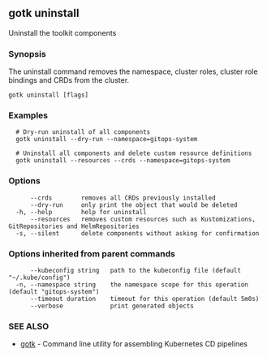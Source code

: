 ## gotk uninstall

Uninstall the toolkit components

### Synopsis

The uninstall command removes the namespace, cluster roles, cluster role bindings and CRDs from the cluster.

```
gotk uninstall [flags]
```

### Examples

```
  # Dry-run uninstall of all components
  gotk uninstall --dry-run --namespace=gitops-system

  # Uninstall all components and delete custom resource definitions
  gotk uninstall --resources --crds --namespace=gitops-system

```

### Options

```
      --crds        removes all CRDs previously installed
      --dry-run     only print the object that would be deleted
  -h, --help        help for uninstall
      --resources   removes custom resources such as Kustomizations, GitRepositories and HelmRepositories
  -s, --silent      delete components without asking for confirmation
```

### Options inherited from parent commands

```
      --kubeconfig string   path to the kubeconfig file (default "~/.kube/config")
  -n, --namespace string    the namespace scope for this operation (default "gitops-system")
      --timeout duration    timeout for this operation (default 5m0s)
      --verbose             print generated objects
```

### SEE ALSO

* [gotk](gotk.md)	 - Command line utility for assembling Kubernetes CD pipelines

